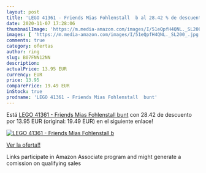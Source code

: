 ```yaml
---
layout: post
title: 'LEGO 41361 - Friends Mias Fohlenstall  b al 28.42 % de descuento'
date: 2020-11-07 17:28:06
thumbnailImage: 'https://m.media-amazon.com/images/I/51eQpfH4QNL._SL200_.jpg'
images: [ 'https://m.media-amazon.com/images/I/51eQpfH4QNL._SL200_.jpg' ]
comments: true
category: ofertas
author: ring
slug: B07FNN12NN
description:
actualPrice: 13.95 EUR
currency: EUR
price: 13.95
comparePrice: 19.49 EUR
inStock: true
prodname: 'LEGO 41361 - Friends Mias Fohlenstall  bunt'
---
```


Está [LEGO 41361 - Friends Mias Fohlenstall  bunt](https://www.amazon.de/dp/B07FNN12NN/?tag=tolees0ca-21) con 28.42 de descuento por 13.95 EUR (original: 19.49 EUR) en el siguiente enlace!

[![LEGO 41361 - Friends Mias Fohlenstall  b](https://m.media-amazon.com/images/I/51eQpfH4QNL._SL200_.jpg)](https://www.amazon.de/dp/B07FNN12NN/?tag=tolees0ca-21)

[Ver la oferta!!](https://www.amazon.de/dp/B07FNN12NN/?tag=tolees0ca-21)

Links participate in Amazon Associate program and might generate a comission on qualifying sales


